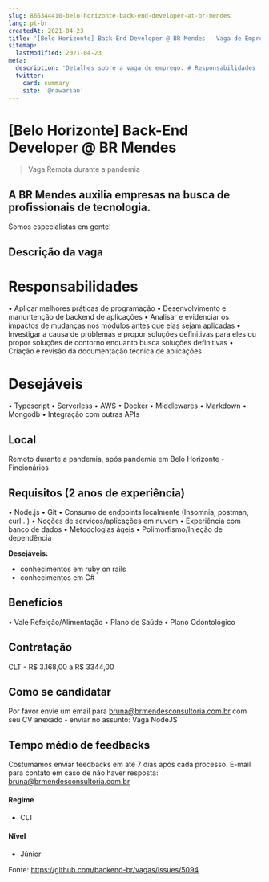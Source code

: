 ```yaml
---
slug: 866344410-belo-horizonte-back-end-developer-at-br-mendes
lang: pt-br
createdAt: 2021-04-23
title: '[Belo Horizonte] Back-End Developer @ BR Mendes - Vaga de Emprego'
sitemap:
  lastModified: 2021-04-23
meta:
  description: 'Detalhes sobre a vaga de emprego: # Responsabilidades  •	Aplicar melhores práticas de programação •	Desenvolvimento e manuntenção de backend de aplicações •	Analisar e evidenciar os impactos de mudanças nos módulos antes que elas sejam aplicadas •	Investigar a causa de problemas e propor soluções definitivas para eles ou propor soluções de contorno enquanto busca soluções definitivas •	Criação e revisão da documentação técnica de aplicações  # Desejáveis  •	Typescript •	Serverless •	AWS •	Docker •	Middlewares •	Markdown •	Mongodb •	Integração com outras APIs'
  twitter:
    card: summary
    site: '@nawarian'
---
```


# [Belo Horizonte] Back-End Developer @ BR Mendes

> Vaga Remota durante a pandemia

## A BR Mendes auxilia empresas na busca de profissionais de tecnologia.
Somos especialistas em gente!

## Descrição da vaga

# Responsabilidades
 
•	Aplicar melhores práticas de programação
•	Desenvolvimento e manuntenção de backend de aplicações
•	Analisar e evidenciar os impactos de mudanças nos módulos antes que elas sejam aplicadas
•	Investigar a causa de problemas e propor soluções definitivas para eles ou propor soluções de contorno enquanto busca soluções definitivas
•	Criação e revisão da documentação técnica de aplicações 

# Desejáveis
 
•	Typescript 
•	Serverless 
•	AWS 
•	Docker 
•	Middlewares 
•	Markdown 
•	Mongodb 
•	Integração com outras APIs 
 



## Local

Remoto durante a pandemia, após pandemia em Belo Horizonte - Fincionários

## Requisitos (2 anos de experiência)

•	Node.js
•	Git
•	Consumo de endpoints localmente (Insomnia, postman, curl...)
•	Noções de serviços/aplicações em nuvem
•	Experiência com banco de dados
•	Metodologias ágeis
•	Polimorfismo/Injeção de dependência

**Desejáveis:**
- conhecimentos em ruby on rails
- conhecimentos em C#


## Benefícios

•	Vale Refeição/Alimentação
•	Plano de Saúde
•	Plano Odontológico


## Contratação

CLT - R$ 3.168,00 a R$ 3344,00

## Como se candidatar

Por favor envie um email para bruna@brmendesconsultoria.com.br com seu CV anexado - enviar no assunto: Vaga NodeJS

## Tempo médio de feedbacks

Costumamos enviar feedbacks em até 7 dias após cada processo.
E-mail para contato em caso de não haver resposta: bruna@brmendesconsultoria.com.br


#### Regime
- CLT

#### Nível
- Júnior





Fonte: https://github.com/backend-br/vagas/issues/5094